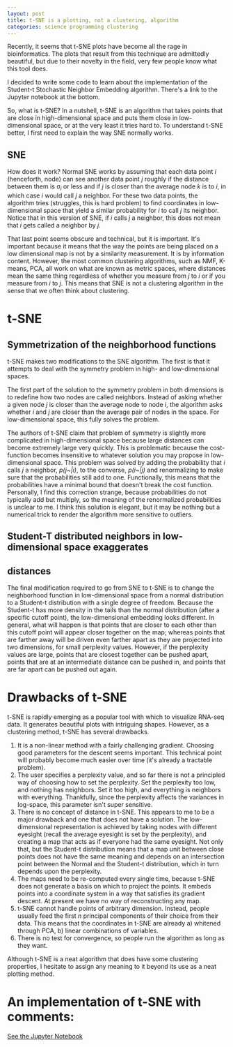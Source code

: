 ```yaml
---
layout: post
title: t-SNE is a plotting, not a clustering, algorithm
categories: science programming clustering
---
```


Recently, it seems that t-SNE plots have become all the rage in bioinformatics.
The plots that result from this technique are admittedly beautiful, but due to
their novelty in the field, very few people know what this tool does.

I decided to write some code to learn about the implementation of the
Student-t Stochastic Neighbor Embedding algorithm. There's a link to the Jupyter
notebook at the bottom.

So, what is t-SNE? In a nutshell, t-SNE is an algorithm that takes points that
are close in high-dimensional space and puts them close in low-dimensional
space, or at the very least it tries hard to. To understand t-SNE better, I
first need to explain the way SNE normally works.

## SNE

How does it work? Normal SNE works by assuming that each data point *i*
(henceforth, node) can see another data point *j* roughly if the distance
between them is &sigma;<sub>*i*</sub> or less and if *j* is closer than the average node
*k* is to *i*, in which case *i* would call *j* a neighbor. For these two data
points, the algorithm tries (struggles, this is hard problem) to find
coordinates in low-dimensional space that yield a similar probability for *i* to
call *j* its neighbor. Notice that in this version of SNE, if *i* calls *j* a
neighbor, this does not mean that *i* gets called a neighbor by *j*.

That last point seems obscure and technical, but it is important. It's important
because it means that the way the points are being placed on a low dimensional
map is not by a similarity measurement. It is by information content. However,
the most common clustering algorithms, such as NMF, K-means, PCA, all work on
what are known as metric spaces, where distances mean the same thing regardless
of whether you measure from *j* to *i* or if you measure from *i* to *j*. This
means that SNE is not a clustering algorithm in the sense that we often think
about clustering.

# t-SNE
## Symmetrization of the neighborhood functions

t-SNE makes two modifications to the SNE algorithm. The first is that it
attempts to deal with the symmetry problem in high- and low-dimensional spaces.

The first part of the solution to the symmetry problem in both dimensions is to
redefine how two nodes are called neighbors. Instead of asking whether a given
node *j* is closer than the average node to node *i*, the algorithm asks whether
*i* and *j* are closer than the average pair of nodes in the space. For
low-dimensional space, this fully solves the problem.

The authors of t-SNE claim that problem of symmetry is slightly more complicated
in high-dimensional space because large distances can become extremely large
very quickly. This is problematic because the cost-function becomes insensitive
to whatever solution you may propose in low-dimensional space. This problem was
solved by adding the probability that *i* calls *j* a neighbor, *p(j~|i)*, to
the converse, *p(i~|j)* and renormalizing to make sure that the probabilities
still add to one. Functionally, this means that the probabilities have a minimal
bound that doesn't break the cost function. Personally, I find this correction
strange, because probabilities do not typically add but multiply, so the meaning
of the renormalized probabilities is unclear to me. I think this solution is
elegant, but it may be nothing but a numerical trick to render the algorithm
more sensitive to outliers.

## Student-T distributed neighbors in low-dimensional space exaggerates
## distances
The final modification required to go from SNE to t-SNE is to change the
neighborhood function in low-dimensional space from a normal distribution to
a Student-t distribution with a single degree of freedom. Because the Student-t
has more density in the tails than the normal distribution (after a specific
  cutoff point), the low-dimensional embedding looks different. In general, what
  will happen is that points that are closer to each other than this cutoff point
  will appear closer together on the map; whereas points that are farther away
  will be driven even farther apart as they are projected into two dimensions,
  for small perplexity values. However, if the perplexity values are large,
  points that are closest together can be pushed apart, points that are at an
  intermediate distance can be pushed in, and points that are far apart can be
  pushed out again.

# Drawbacks of t-SNE

t-SNE is rapidly emerging as a popular tool with which to visualize RNA-seq
data. It generates beautiful plots with intriguing shapes. However, as a
clustering method, t-SNE has several drawbacks.

1. It is a non-linear method with a fairly challenging gradient. Choosing good
parameters for the descent seems important. This technical point will probably
become much easier over time (it's already a tractable problem).
1. The user specifies a perplexity value, and so far there is not a principled
way of choosing how to set the perplexity. Set the perplexity too low, and
nothing has neighbors. Set it too high, and everything is neighbors with
everything. Thankfully, since the perplexity affects the variances in log-space,
this parameter isn't super sensitive.
1. There is no concept of distance in t-SNE. This appears to me to be a major
drawback and one that does not have a solution. The low-dimensional
representation is achieved by taking nodes with different eyesight (recall the
  average eyesight is set by the perplexity), and creating a map that acts as if
  everyone had the same eyesight. Not only that, but the
Student-t distribution means that a map unit between close points does not have
the same meaning and depends on an intersection point between the Normal and the
Student-t distribution, which in turn depends upon the perplexity.
1. The maps need to be re-computed every single time, because t-SNE does not
generate a basis on which to project the points. It embeds points into a
coordinate system in a way that satisfies its gradient descent. At present we
have no way of reconstructing any map.
1. t-SNE cannot handle points of arbitrary dimension. Instead, people usually
feed the first *n* principal components of their choice from their data. This
means that the coordinates in t-SNE are already a) whitened through PCA, b)
linear combinations of variables.
1. There is no test for convergence, so people run the algorithm as long as they
want.

Although t-SNE is a neat algorithm that does have some clustering properties,
I hesitate to assign any meaning to it beyond its use as a neat plotting method.

# An implementation of t-SNE with comments:
[See the Jupyter Notebook](https://dangeles.github.io/jupyter/tsneImplementation.html)
